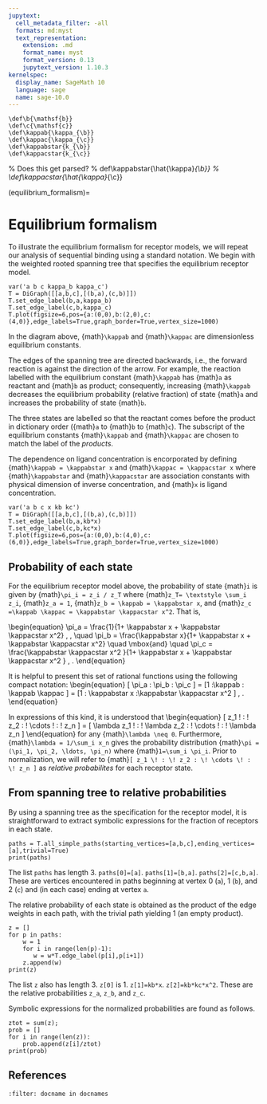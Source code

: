 ```yaml
---
jupytext:
  cell_metadata_filter: -all
  formats: md:myst
  text_representation:
    extension: .md
    format_name: myst
    format_version: 0.13
    jupytext_version: 1.10.3
kernelspec:
  display_name: SageMath 10
  language: sage
  name: sage-10.0
---
```


```{math}
\def\b{\mathsf{b}}
\def\c{\mathsf{c}}
\def\kappab{\kappa_{\b}}
\def\kappac{\kappa_{\c}}
\def\kappabstar{k_{\b}}
\def\kappacstar{k_{\c}}
```

% Does this get parsed?
% def\kappabstar{\hat{\kappa}_{\b}}
% \def\kappacstar{\hat{\kappa}_{\c}}

(equilibrium_formalism)=
# Equilibrium formalism  

To illustrate the equilibrium formalism for receptor models, we will repeat our analysis of sequential binding using a standard notation. We begin with the weighted rooted spanning tree that specifies the equilibrium receptor model.

```{code-cell}
var('a b c kappa_b kappa_c')
T = DiGraph([[a,b,c],[(b,a),(c,b)]])
T.set_edge_label(b,a,kappa_b)
T.set_edge_label(c,b,kappa_c)
T.plot(figsize=6,pos={a:(0,0),b:(2,0),c:(4,0)},edge_labels=True,graph_border=True,vertex_size=1000)
```

In the diagram above, {math}`\kappab` and {math}`\kappac` are dimensionless equilibrium constants.  

The edges of the spanning tree are directed backwards, i.e., the forward reaction is against the direction of the arrow.  For example, the reaction labelled with the equilibrium constant {math}`\kappab` has {math}`a` as reactant and {math}`b` as product; consequently, increasing {math}`\kappab` decreases the equilibrium probability (relative fraction) of state {math}`a` and increases the probability of state {math}`b`.

The three states are labelled so that the reactant comes before the product in dictionary order ({math}`a` to {math}`b` to {math}`c`).  The subscript of the equilibrium constants {math}`\kappab` and {math}`\kappac` are chosen to match the label of the _products_.

The dependence on ligand concentration is encorporated by defining {math}`\kappab = \kappabstar x` and {math}`\kappac = \kappacstar x` where {math}`\kappabstar` and {math}`\kappacstar` are association constants with physical dimension of inverse concentration, and {math}`x` is ligand concentration.  

```{code-cell}
var('a b c x kb kc')
T = DiGraph([[a,b,c],[(b,a),(c,b)]])
T.set_edge_label(b,a,kb*x)
T.set_edge_label(c,b,kc*x)
T.plot(figsize=6,pos={a:(0,0),b:(4,0),c:(6,0)},edge_labels=True,graph_border=True,vertex_size=1000)
```

## Probability of each state 

For the equilibrium receptor model above, the probability of state {math}`i` is given by
{math}`\pi_i = z_i / z_T` where  {math}`z_T= \textstyle \sum_i z_i`,
{math}`z_a = 1`,
{math}`z_b = \kappab = \kappabstar x`, and
{math}`z_c =\kappab \kappac = \kappabstar \kappacstar x^2`. That is,

\begin{equation}
\pi_a =  \frac{1}{1+ \kappabstar x  +  \kappabstar \kappacstar x^2} \, ,  \quad \pi_b =  \frac{\kappabstar x}{1+ \kappabstar x +  \kappabstar  \kappacstar x^2}   \quad \mbox{and}  \quad \pi_c = \frac{\kappabstar  \kappacstar x^2 }{1+ \kappabstar x +  \kappabstar \kappacstar x^2 }  \, .
\end{equation}

It is helpful to  present this set of rational functions using the following compact notation:
\begin{equation}
 [ \pi_a  :  \pi_b :  \pi_c ] = [1 :\kappab : \kappab \kappac ]  = [1 : \kappabstar x :\kappabstar \kappacstar x^2  ] \,  .
\end{equation}

In expressions of this kind,  it is understood that
\begin{equation}
[ z_1 \! : \! z_2 : \! \cdots \! : \! z_n ] = [ \lambda z_1 \! : \! \lambda  z_2 : \! \cdots \! : \! \lambda  z_n ]
\end{equation}
for any {math}`\lambda \neq 0`.  Furthermore, {math}`\lambda = 1/\sum_i x_n` gives the probability distribution {math}`\pi = (\pi_1, \pi_2, \ldots, \pi_n)` where {math}`1=\sum_i \pi_i`.  Prior to normalization, we will refer to {math}`[ z_1 \! : \! z_2 : \! \cdots \! : \! z_n ]` as _relative probabilites_ for each receptor state.


## From spanning tree to relative probabilities

By using a spanning tree as the specification for the receptor model, it is straightforward to extract symbolic expressions for the fraction of receptors in each state.

```{code-cell}
paths = T.all_simple_paths(starting_vertices=[a,b,c],ending_vertices=[a],trivial=True)
print(paths)
```
The list `paths` has length 3. `paths[0]=[a]`.  `paths[1]=[b,a]`.  `paths[2]=[c,b,a]`.  These are vertices encountered in paths beginning at vertex 0 (`a`), 1 (`b`), and 2 (`c`) and (in each case) ending at vertex `a`.

The relative probability of each state is obtained as the product of the edge weights in each path, with the trivial path yielding 1 (an empty product).

```{code-cell}
z = []
for p in paths:
    w = 1
    for i in range(len(p)-1):
       w = w*T.edge_label(p[i],p[i+1])
    z.append(w)
print(z)
```
The list `z` also has length 3.  `z[0]` is 1.  `z[1]=kb*x`.  `z[2]=kb*kc*x^2`.  These are the relative probabilities `z_a`, `z_b`, and `z_c`.

Symbolic expressions for the normalized probabilities are found as follows.

```{code-cell}
ztot = sum(z);
prob = []
for i in range(len(z)):
    prob.append(z[i]/ztot)
print(prob)
```



## References

```{bibliography}
:filter: docname in docnames
```


